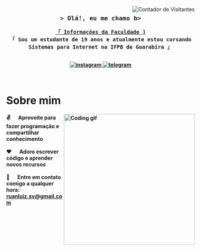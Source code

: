 <a href="https://komarev.com/ghpvc/?username=ruannlz">
  <img align="right" src="https://komarev.com/ghpvc/?username=ruannlz&=Visitors&color=0e75b6&style=flat" alt="Contador de Visitantes" />
</a>


<!-- Intro  -->
<h3 align="center">
        <samp>&gt; Olá!, eu me chamo
               <b><a href="Ruan"></a>b>
        </samp>
</h3>


<p align="center"> 
  <samp>
    <a href="https://www.google.com/search?q=ifpb+guarabira" target="_blank">「 Informações da Faculdade ] </a>
    <br>
    「 Sou um estudante de 19 anos e atualmente estou cursando Sistemas para Internet na <b>IFPB de Guarabira</b> 」
    <br>
    <br>
  </samp>
</p>

<p align="center">

 <a href="https://www.instagram.com/deftonacao" target="_blank">
  <img src="https://img.shields.io/badge/Instagram-E4405F?style=flat-square&logo=Instagram&logoColor=white" alt="instagram" />
 </a> 
 <a href="https://t.me/tvvgl" target="_blank">
  <img src="https://img.shields.io/badge/Telegram-2CA5E0?style=flat-squeare&logo=telegram&logoColor=white" alt="telegram"  />
  </a> 
</p>
<br />

<!-- Informações "Sobre" -->
 # Sobre mim
 
<p>
 <img align="right" width="350" src="/assets/programmer.gif" alt="Coding gif" />
  
 ✌️ &emsp; Aproveite para fazer programação e compartilhar conhecimento <br/><br/>
 ❤️ &emsp; Adoro escrever código e aprender novos recursos <br/><br/>
 📧 &emsp; Entre em contato comigo a qualquer hora: ruanluiz.sv@gmail.com <br/><br/>

</p>

<br/>
<br/>
<br/>


<br/>

